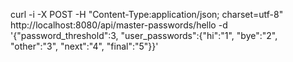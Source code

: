 curl -i -X POST -H "Content-Type:application/json; charset=utf-8" http://localhost:8080/api/master-passwords/hello -d '{"password_threshold":3, "user_passwords":{"hi":"1", "bye":"2", "other":"3", "next":"4", "final":"5"}}'